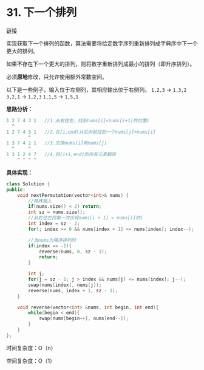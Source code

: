 # 31. 下一个排列

[链接](https://leetcode-cn.com/problems/next-permutation/description/)

实现获取下一个排列的函数，算法需要将给定数字序列重新排列成字典序中下一个更大的排列。

如果不存在下一个更大的排列，则将数字重新排列成最小的排列（即升序排列）。

必须**原地**修改，只允许使用额外常数空间。

以下是一些例子，输入位于左侧列，其相应输出位于右侧列。
 `1,2,3` → `1,3,2`
 `3,2,1` → `1,2,3`
 `1,1,5` → `1,5,1`

**思路分析：**

```c++
1 2 7 4 3 1   //1.从右往左，找到nums[i]<nums[i+1]的位置i
  ^
1 2 7 4 3 1   //2.在[i,end)从后向前找到一个nums[j]>nums[i]
        ^
1 3 7 4 2 1   //3.交换nums[i]和nums[j]
  ^     ^ 
1 3 1 2 4 7   //4.将[i+1,end)的所有元素翻转
    ^ ^ ^ ^
```

**具体实现：**

```C++	
class Solution {
public:
    void nextPermutation(vector<int>& nums) {
        //特殊输入
        if(nums.size() < 2) return;
        int sz = nums.size();
        //从右往左找第一次出现nums[i + 1] > nums[i]的i
        int index = sz - 2;
        for(; index >= 0 && nums[index + 1] <= nums[index]; index--);

        //当nums为降序排列时
        if(index == -1){
            reverse(nums, 0, sz - 1);
            return;
        }

        int j;
        for(j = sz - 1; j > index && nums[j] <= nums[index]; j--);
        swap(nums[index], nums[j]);
        reverse(nums, index + 1, sz - 1);
    }

    void reverse(vector<int> &nums, int begin, int end){
        while(begin < end){
            swap(nums[begin++], nums[end--]);
        }
    }
};
```

时间复杂度：O（n）

空间复杂度：O（1）